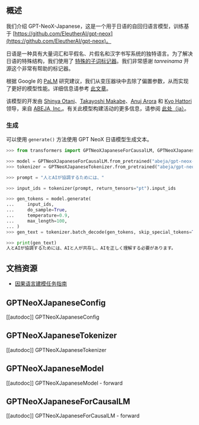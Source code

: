 <!-- 版权所有2022年HuggingFace团队保留所有权利。
根据 Apache 许可证 2.0 版（“许可证”）获得许可；除非符合许可证的要求，否则您不得使用此文件。您可以在以下位置获取许可证的副本
http://www.apache.org/licenses/LICENSE-2.0
除非适用法律要求或书面同意，根据许可证分发的软件是基于“按原样” BASIS 分发的，没有任何明示或暗示的担保或条件。请参阅许可证中的特定语言的权限和限制。⚠️ 请注意，此文件是 Markdown 格式，但包含我们文档生成器（类似于 MDX）的特定语法，可能在您的 Markdown 查看器中无法正确显示。


-->

## 概述

我们介绍 GPT-NeoX-Japanese，这是一个用于日语的自回归语言模型，训练基于 [https://github.com/EleutherAI/gpt-neox](https://github.com/EleutherAI/gpt-neox)。

日语是一种具有大量词汇和平假名、片假名和汉字书写系统的独特语言。为了解决日语的特殊结构，我们使用了 [特殊的子词标记器](https://github.com/tanreinama/Japanese-BPEEncoder_V2)。我们非常感谢 *tanreinama* 开源这个非常有帮助的标记器。

根据 Google 的 [PaLM](https://ai.googleblog.com/2022/04/pathways-language-model-palm-scaling-to.html) 研究建议，我们从变压器块中去除了偏置参数，从而实现了更好的模型性能。详细信息请参考 [此文章](https://medium.com/ml-abeja/training-a-better-gpt-2-93b157662ae4)。

该模型的开发由 [Shinya Otani](https://github.com/SO0529)、[Takayoshi Makabe](https://github.com/spider-man-tm)、[Anuj Arora](https://github.com/Anuj040) 和 [Kyo Hattori](https://github.com/go5paopao) 领导，来自 [ABEJA, Inc.](https://www.abejainc.com/)。有关此模型构建活动的更多信息，请参阅 [此处（ja）](https://tech-blog.abeja.asia/entry/abeja-gpt-project-202207)。

### 生成

可以使用 `generate()` 方法使用 GPT NeoX 日语模型生成文本。

```python
>>> from transformers import GPTNeoXJapaneseForCausalLM, GPTNeoXJapaneseTokenizer

>>> model = GPTNeoXJapaneseForCausalLM.from_pretrained("abeja/gpt-neox-japanese-2.7b")
>>> tokenizer = GPTNeoXJapaneseTokenizer.from_pretrained("abeja/gpt-neox-japanese-2.7b")

>>> prompt = "人とAIが協調するためには、"

>>> input_ids = tokenizer(prompt, return_tensors="pt").input_ids

>>> gen_tokens = model.generate(
...     input_ids,
...     do_sample=True,
...     temperature=0.9,
...     max_length=100,
... )
>>> gen_text = tokenizer.batch_decode(gen_tokens, skip_special_tokens=True)[0]

>>> print(gen_text)
人とAIが協調するためには、AIと人が共存し、AIを正しく理解する必要があります。
```

## 文档资源

- [因果语言建模任务指南](../tasks/language_modeling)

## GPTNeoXJapaneseConfig

[[autodoc]] GPTNeoXJapaneseConfig

## GPTNeoXJapaneseTokenizer

[[autodoc]] GPTNeoXJapaneseTokenizer

## GPTNeoXJapaneseModel

[[autodoc]] GPTNeoXJapaneseModel
    - forward

## GPTNeoXJapaneseForCausalLM

[[autodoc]] GPTNeoXJapaneseForCausalLM
    - forward